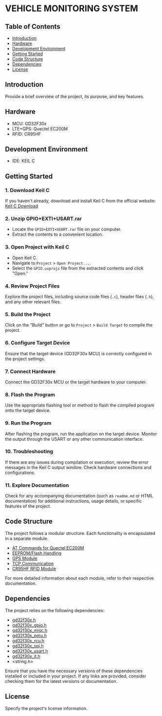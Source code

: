 # VEHICLE MONITORING SYSTEM


## Table of Contents

- [Introduction](#introduction)
- [Hardware](#hardware)
- [Development Environment](#development-environment)
- [Getting Started](#getting-started)
- [Code Structure](#code-structure)
- [Dependencies](#dependencies)
- [License](#license)

## Introduction

Provide a brief overview of the project, its purpose, and key features.

## Hardware

- MCU: GD32F30x
- LTE+GPS: Quectel EC200M
- RFID: CR95HF

## Development Environment

- IDE: KEIL C

## Getting Started

### 1. Download Keil C

If you haven't already, download and install Keil C from the official website: [Keil C Download](https://www.keil.com/download/)

### 2. Unzip GPIO+EXTI+USART.rar

- Locate the `GPIO+EXTI+USART.rar` file on your computer.
- Extract the contents to a convenient location.

### 3. Open Project with Keil C

- Open Keil C.
- Navigate to `Project` > `Open Project...`.
- Select the `GPIO.uvprojx` file from the extracted contents and click "Open."

### 4. Review Project Files

Explore the project files, including source code files (`.c`), header files (`.h`), and any other relevant files.

### 5. Build the Project

Click on the "Build" button or go to `Project` > `Build Target` to compile the project.

### 6. Configure Target Device

Ensure that the target device (GD32F30x MCU) is correctly configured in the project settings.

### 7. Connect Hardware

Connect the GD32F30x MCU or the target hardware to your computer.

### 8. Flash the Program

Use the appropriate flashing tool or method to flash the compiled program onto the target device.

### 9. Run the Program

After flashing the program, run the application on the target device. Monitor the output through the USART or any other communication interface.

### 10. Troubleshooting

If there are any issues during compilation or execution, review the error messages in the Keil C output window. Check hardware connections and configurations.

### 11. Explore Documentation

Check for any accompanying documentation (such as `readme.md` or HTML documentation) for additional instructions, usage details, or specific features of the project.

## Code Structure

The project follows a modular structure. Each functionality is encapsulated in a separate module.

- [AT Commands for Quectel EC200M](./atc_e25)
- [EEPROM/Flash Handling](./e24_flash)
- [GPS Module](./GPS)
- [TCP Communication](./tcp)
- [CR95HF RFID Module](./CR95HF)

For more detailed information about each module, refer to their respective documentation.

## Dependencies

The project relies on the following dependencies:

- [gd32f30x.h](https://github.com/gd32-community/gd32-pkg)
- [gd32f30x_gpio.h](https://github.com/gd32-community/gd32-pkg)
- [gd32f30x_misc.h](https://github.com/gd32-community/gd32-pkg)
- [gd32f30x_pmu.h](https://github.com/gd32-community/gd32-pkg)
- [gd32f30x_rcu.h](https://github.com/gd32-community/gd32-pkg)
- [gd32f30x_spi.h](https://github.com/gd32-community/gd32-pkg)
- [gd32f30x_usart.h](https://github.com/gd32-community/gd32-pkg)
- [gd32f30x_it.h](https://github.com/gd32-community/gd32-pkg)
- <string.h>

Ensure that you have the necessary versions of these dependencies installed or included in your project. If any links are provided, consider checking them for the latest versions or documentation.

## License

Specify the project's license information.
